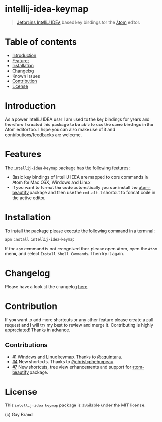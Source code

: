 # intellij-idea-keymap

> [Jetbrains IntelliJ IDEA](https://www.jetbrains.com/idea/) based key bindings for the [Atom](https://atom.io) editor.

# Table of contents

- [Introduction](#introduction)
- [Features](#features)
- [Installation](#installation)
- [Changelog](#changelog)
- [Known issues](#known-issues)
- [Contribution](#contribution)
- [License](#license)

# Introduction

As a power IntelliJ IDEA user I am used to the key bindings for years and therefore I created this package to be able to use the same bindings in the Atom editor too. I hope you can also make use of it and contributions/feedbacks are welcome.

# Features

The `intellij-idea-keymap` package has the following features:

* Basic key bindings of IntelliJ IDEA are mapped to core commands in Atom for Mac OSX, Windows and Linux
* If you want to format the code automatically you can install the [atom-beautify](https://atom.io/packages/atom-beautify) package and then use the `cmd-alt-l` shortcut to format code in the active editor.

# Installation

To install the package please execute the following command in a terminal:

```shell
apm install intellij-idea-keymap
```

If the `apm` command is not recognized then please open Atom, open the `Atom` menu, and select `Install Shell Commands`. Then try it again.

# Changelog

Please have a look at the changelog [here](https://github.com/guylabs/intellij-idea-keymap/blob/master/CHANGELOG.md).

# Contribution

If you want to add more shortcuts or any other feature please create a pull request and I will try my best to review and merge it. Contributing is highly appreciated! Thanks in advance.

## Contributions

* [#1](https://github.com/guylabs/intellij-idea-keymap/pull/1) Windows and Linux keymap. Thanks to [@gquintana](https://github.com/gquintana).
* [#4](https://github.com/guylabs/intellij-idea-keymap/pull/4) New shortcuts. Thanks to [@christophehurpeau](https://github.com/christophehurpeau).
* [#7](https://github.com/guylabs/intellij-idea-keymap/pull/7) New shortcuts, tree view enhancements and support for [atom-beautify](https://atom.io/packages/atom-beautify) package.

# License

This `intellij-idea-keymap` package is available under the MIT license.

(c) Guy Brand

